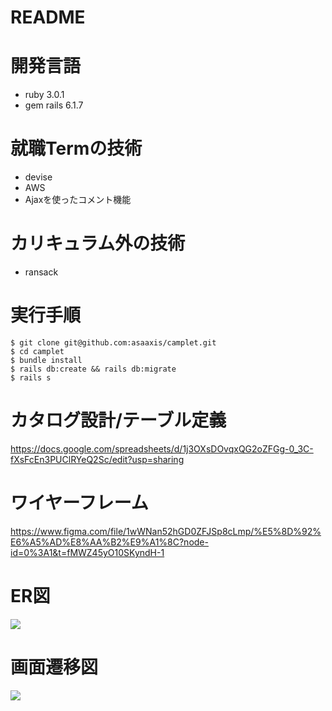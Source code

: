 # README

# 開発言語
* ruby 3.0.1
* gem rails 6.1.7

# 就職Termの技術
* devise
* AWS
* Ajaxを使ったコメント機能

# カリキュラム外の技術
* ransack

# 実行手順
```
$ git clone git@github.com:asaaxis/camplet.git
$ cd camplet
$ bundle install
$ rails db:create && rails db:migrate
$ rails s
```

# カタログ設計/テーブル定義
https://docs.google.com/spreadsheets/d/1j3OXsDOvqxQG2oZFGg-0_3C-fXsFcEn3PUClRYeQ2Sc/edit?usp=sharing

# ワイヤーフレーム
https://www.figma.com/file/1wWNan52hGD0ZFJSp8cLmp/%E5%8D%92%E6%A5%AD%E8%AA%B2%E9%A1%8C?node-id=0%3A1&t=fMWZ45yO10SKyndH-1

# ER図
![](https://i.imgur.com/1xAxrNj.png)

# 画面遷移図
![](https://i.imgur.com/QHf1NMT.png)
